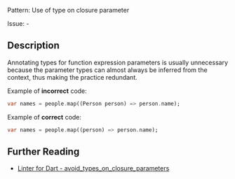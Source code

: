 Pattern: Use of type on closure parameter

Issue: -

## Description

Annotating types for function expression parameters is usually unnecessary
because the parameter types can almost always be inferred from the context,
thus making the practice redundant.

Example of **incorrect** code:
```dart
var names = people.map((Person person) => person.name);
```

Example of **correct** code:
```dart
var names = people.map((person) => person.name);
```

## Further Reading

* [Linter for Dart - avoid_types_on_closure_parameters](https://dart-lang.github.io/linter/lints/avoid_types_on_closure_parameters.html)